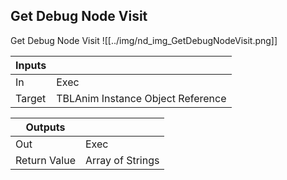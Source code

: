 ## Get Debug Node Visit
Get Debug Node Visit
![[../img/nd_img_GetDebugNodeVisit.png]]

|Inputs||
|--|--|
| In | Exec |
| Target | TBLAnim Instance Object Reference |

|Outputs||
|--|--|
| Out | Exec |
| Return Value | Array of Strings |
